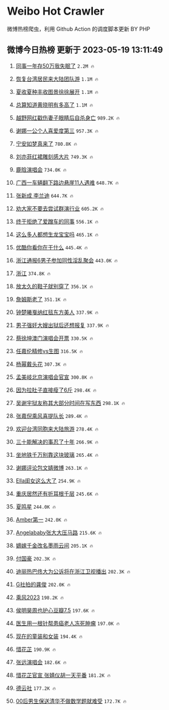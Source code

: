 # Weibo Hot Crawler 



微博热榜爬虫，利用 Github Action 的调度脚本更新 BY PHP 


## 微博今日热榜 更新于 2023-05-19 13:11:49 
1. [同事一年存50万我失眠了](https://s.weibo.com/weibo?q=%23%E5%90%8C%E4%BA%8B%E4%B8%80%E5%B9%B4%E5%AD%9850%E4%B8%87%E6%88%91%E5%A4%B1%E7%9C%A0%E4%BA%86%23&t=31&band_rank=1&Refer=top) `2.2M 🔥` 

1. [恢复台湾居民来大陆团队游](https://s.weibo.com/weibo?q=%23%E6%81%A2%E5%A4%8D%E5%8F%B0%E6%B9%BE%E5%B1%85%E6%B0%91%E6%9D%A5%E5%A4%A7%E9%99%86%E5%9B%A2%E9%98%9F%E6%B8%B8%23&t=31&band_rank=2&Refer=top) `1.1M 🔥` 

1. [夏收夏种丰收图景徐徐展开](https://s.weibo.com/weibo?q=%23%E5%A4%8F%E6%94%B6%E5%A4%8F%E7%A7%8D%E4%B8%B0%E6%94%B6%E5%9B%BE%E6%99%AF%E5%BE%90%E5%BE%90%E5%B1%95%E5%BC%80%23&t=31&band_rank=3&Refer=top) `1.1M 🔥` 

1. [总算知道黄晓明有多高了](https://s.weibo.com/weibo?q=%23%E6%80%BB%E7%AE%97%E7%9F%A5%E9%81%93%E9%BB%84%E6%99%93%E6%98%8E%E6%9C%89%E5%A4%9A%E9%AB%98%E4%BA%86%23&t=31&band_rank=4&Refer=top) `1.1M 🔥` 

1. [越野网红戳伤妻子眼睛后自杀身亡](https://s.weibo.com/weibo?q=%23%E8%B6%8A%E9%87%8E%E7%BD%91%E7%BA%A2%E6%88%B3%E4%BC%A4%E5%A6%BB%E5%AD%90%E7%9C%BC%E7%9D%9B%E5%90%8E%E8%87%AA%E6%9D%80%E8%BA%AB%E4%BA%A1%23&t=31&band_rank=5&Refer=top) `989.2K 🔥` 

1. [谢娜一公个人喜爱度第三](https://s.weibo.com/weibo?q=%23%E8%B0%A2%E5%A8%9C%E4%B8%80%E5%85%AC%E4%B8%AA%E4%BA%BA%E5%96%9C%E7%88%B1%E5%BA%A6%E7%AC%AC%E4%B8%89%23&t=31&band_rank=6&Refer=top) `957.3K 🔥` 

1. [宁安如梦真来了](https://s.weibo.com/weibo?q=%23%E5%AE%81%E5%AE%89%E5%A6%82%E6%A2%A6%E7%9C%9F%E6%9D%A5%E4%BA%86%23&t=31&band_rank=7&Refer=top) `780.8K 🔥` 

1. [刘亦菲红裙雕刻感大片](https://s.weibo.com/weibo?q=%23%E5%88%98%E4%BA%A6%E8%8F%B2%E7%BA%A2%E8%A3%99%E9%9B%95%E5%88%BB%E6%84%9F%E5%A4%A7%E7%89%87%23&t=31&band_rank=8&Refer=top) `749.3K 🔥` 

1. [鹿晗演唱会](https://s.weibo.com/weibo?q=%E9%B9%BF%E6%99%97%E6%BC%94%E5%94%B1%E4%BC%9A&t=31&band_rank=9&Refer=top) `734.0K 🔥` 

1. [广西一车辆翻下路边悬崖11人遇难](https://s.weibo.com/weibo?q=%23%E5%B9%BF%E8%A5%BF%E4%B8%80%E8%BD%A6%E8%BE%86%E7%BF%BB%E4%B8%8B%E8%B7%AF%E8%BE%B9%E6%82%AC%E5%B4%9611%E4%BA%BA%E9%81%87%E9%9A%BE%23&t=31&band_rank=10&Refer=top) `648.7K 🔥` 

1. [张新成 李兰迪](https://s.weibo.com/weibo?q=%E5%BC%A0%E6%96%B0%E6%88%90%20%E6%9D%8E%E5%85%B0%E8%BF%AA&t=31&band_rank=11&Refer=top) `644.7K 🔥` 

1. [劝大家不要去尝试群演行业](https://s.weibo.com/weibo?q=%23%E5%8A%9D%E5%A4%A7%E5%AE%B6%E4%B8%8D%E8%A6%81%E5%8E%BB%E5%B0%9D%E8%AF%95%E7%BE%A4%E6%BC%94%E8%A1%8C%E4%B8%9A%23&t=31&band_rank=12&Refer=top) `605.2K 🔥` 

1. [终于拒绝了爱蹭车的同事](https://s.weibo.com/weibo?q=%23%E7%BB%88%E4%BA%8E%E6%8B%92%E7%BB%9D%E4%BA%86%E7%88%B1%E8%B9%AD%E8%BD%A6%E7%9A%84%E5%90%8C%E4%BA%8B%23&t=31&band_rank=13&Refer=top) `556.1K 🔥` 

1. [这么多人都想生龙宝宝吗](https://s.weibo.com/weibo?q=%23%E8%BF%99%E4%B9%88%E5%A4%9A%E4%BA%BA%E9%83%BD%E6%83%B3%E7%94%9F%E9%BE%99%E5%AE%9D%E5%AE%9D%E5%90%97%23&t=31&band_rank=14&Refer=top) `465.1K 🔥` 

1. [优酷你看你在干什么](https://s.weibo.com/weibo?q=%23%E4%BC%98%E9%85%B7%E4%BD%A0%E7%9C%8B%E4%BD%A0%E5%9C%A8%E5%B9%B2%E4%BB%80%E4%B9%88%23&t=31&band_rank=15&Refer=top) `445.4K 🔥` 

1. [浙江通报6男子参加同性淫乱聚会](https://s.weibo.com/weibo?q=%23%E6%B5%99%E6%B1%9F%E9%80%9A%E6%8A%A56%E7%94%B7%E5%AD%90%E5%8F%82%E5%8A%A0%E5%90%8C%E6%80%A7%E6%B7%AB%E4%B9%B1%E8%81%9A%E4%BC%9A%23&t=31&band_rank=16&Refer=top) `443.0K 🔥` 

1. [浙江](https://s.weibo.com/weibo?q=%E6%B5%99%E6%B1%9F&t=31&band_rank=17&Refer=top) `374.8K 🔥` 

1. [放太久的鞋子就别穿了](https://s.weibo.com/weibo?q=%23%E6%94%BE%E5%A4%AA%E4%B9%85%E7%9A%84%E9%9E%8B%E5%AD%90%E5%B0%B1%E5%88%AB%E7%A9%BF%E4%BA%86%23&t=31&band_rank=18&Refer=top) `356.1K 🔥` 

1. [詹姆斯老了](https://s.weibo.com/weibo?q=%23%E8%A9%B9%E5%A7%86%E6%96%AF%E8%80%81%E4%BA%86%23&t=31&band_rank=19&Refer=top) `351.1K 🔥` 

1. [钟楚曦戛纳红毯东方美人](https://s.weibo.com/weibo?q=%23%E9%92%9F%E6%A5%9A%E6%9B%A6%E6%88%9B%E7%BA%B3%E7%BA%A2%E6%AF%AF%E4%B8%9C%E6%96%B9%E7%BE%8E%E4%BA%BA%23&t=31&band_rank=20&Refer=top) `337.9K 🔥` 

1. [男子强奸大嫂出狱后还想报复](https://s.weibo.com/weibo?q=%23%E7%94%B7%E5%AD%90%E5%BC%BA%E5%A5%B8%E5%A4%A7%E5%AB%82%E5%87%BA%E7%8B%B1%E5%90%8E%E8%BF%98%E6%83%B3%E6%8A%A5%E5%A4%8D%23&t=31&band_rank=21&Refer=top) `337.9K 🔥` 

1. [蔡徐坤澳门演唱会开票](https://s.weibo.com/weibo?q=%23%E8%94%A1%E5%BE%90%E5%9D%A4%E6%BE%B3%E9%97%A8%E6%BC%94%E5%94%B1%E4%BC%9A%E5%BC%80%E7%A5%A8%23&t=31&band_rank=22&Refer=top) `330.5K 🔥` 

1. [任嘉伦精修vs生图](https://s.weibo.com/weibo?q=%23%E4%BB%BB%E5%98%89%E4%BC%A6%E7%B2%BE%E4%BF%AEvs%E7%94%9F%E5%9B%BE%23&t=31&band_rank=23&Refer=top) `316.5K 🔥` 

1. [杨幂戴头花](https://s.weibo.com/weibo?q=%23%E6%9D%A8%E5%B9%82%E6%88%B4%E5%A4%B4%E8%8A%B1%23&t=31&band_rank=24&Refer=top) `307.3K 🔥` 

1. [孟美岐北京演唱会官宣](https://s.weibo.com/weibo?q=%23%E5%AD%9F%E7%BE%8E%E5%B2%90%E5%8C%97%E4%BA%AC%E6%BC%94%E5%94%B1%E4%BC%9A%E5%AE%98%E5%AE%A3%23&t=31&band_rank=25&Refer=top) `300.8K 🔥` 

1. [因为拉肚子直接瘦了6斤](https://s.weibo.com/weibo?q=%23%E5%9B%A0%E4%B8%BA%E6%8B%89%E8%82%9A%E5%AD%90%E7%9B%B4%E6%8E%A5%E7%98%A6%E4%BA%866%E6%96%A4%23&t=31&band_rank=26&Refer=top) `298.4K 🔥` 

1. [吴谢宇狱友称其大部分时间在写东西](https://s.weibo.com/weibo?q=%23%E5%90%B4%E8%B0%A2%E5%AE%87%E7%8B%B1%E5%8F%8B%E7%A7%B0%E5%85%B6%E5%A4%A7%E9%83%A8%E5%88%86%E6%97%B6%E9%97%B4%E5%9C%A8%E5%86%99%E4%B8%9C%E8%A5%BF%23&t=31&band_rank=27&Refer=top) `298.1K 🔥` 

1. [张嘉倪乘风喜提队长](https://s.weibo.com/weibo?q=%23%E5%BC%A0%E5%98%89%E5%80%AA%E4%B9%98%E9%A3%8E%E5%96%9C%E6%8F%90%E9%98%9F%E9%95%BF%23&t=31&band_rank=28&Refer=top) `289.4K 🔥` 

1. [欢迎台湾同胞来大陆旅游](https://s.weibo.com/weibo?q=%23%E6%AC%A2%E8%BF%8E%E5%8F%B0%E6%B9%BE%E5%90%8C%E8%83%9E%E6%9D%A5%E5%A4%A7%E9%99%86%E6%97%85%E6%B8%B8%23&t=31&band_rank=29&Refer=top) `278.4K 🔥` 

1. [三十能解决的事忍了十年](https://s.weibo.com/weibo?q=%23%E4%B8%89%E5%8D%81%E8%83%BD%E8%A7%A3%E5%86%B3%E7%9A%84%E4%BA%8B%E5%BF%8D%E4%BA%86%E5%8D%81%E5%B9%B4%23&t=31&band_rank=30&Refer=top) `266.9K 🔥` 

1. [坐地铁千万别靠这块玻璃](https://s.weibo.com/weibo?q=%23%E5%9D%90%E5%9C%B0%E9%93%81%E5%8D%83%E4%B8%87%E5%88%AB%E9%9D%A0%E8%BF%99%E5%9D%97%E7%8E%BB%E7%92%83%23&t=31&band_rank=31&Refer=top) `265.4K 🔥` 

1. [谢娜评论包文婧微博](https://s.weibo.com/weibo?q=%23%E8%B0%A2%E5%A8%9C%E8%AF%84%E8%AE%BA%E5%8C%85%E6%96%87%E5%A9%A7%E5%BE%AE%E5%8D%9A%23&t=31&band_rank=32&Refer=top) `263.1K 🔥` 

1. [Ella闺女这么大了](https://s.weibo.com/weibo?q=%23Ella%E9%97%BA%E5%A5%B3%E8%BF%99%E4%B9%88%E5%A4%A7%E4%BA%86%23&t=31&band_rank=33&Refer=top) `254.9K 🔥` 

1. [重庆居然还有折耳根千层](https://s.weibo.com/weibo?q=%23%E9%87%8D%E5%BA%86%E5%B1%85%E7%84%B6%E8%BF%98%E6%9C%89%E6%8A%98%E8%80%B3%E6%A0%B9%E5%8D%83%E5%B1%82%23&t=31&band_rank=34&Refer=top) `245.6K 🔥` 

1. [夏鸣星](https://s.weibo.com/weibo?q=%E5%A4%8F%E9%B8%A3%E6%98%9F&t=31&band_rank=35&Refer=top) `244.0K 🔥` 

1. [Amber第一](https://s.weibo.com/weibo?q=%23Amber%E7%AC%AC%E4%B8%80%23&t=31&band_rank=36&Refer=top) `242.0K 🔥` 

1. [Angelababy张大大压马路](https://s.weibo.com/weibo?q=%23Angelababy%E5%BC%A0%E5%A4%A7%E5%A4%A7%E5%8E%8B%E9%A9%AC%E8%B7%AF%23&t=31&band_rank=37&Refer=top) `215.6K 🔥` 

1. [嫡嫁千金改名墨雨云间](https://s.weibo.com/weibo?q=%23%E5%AB%A1%E5%AB%81%E5%8D%83%E9%87%91%E6%94%B9%E5%90%8D%E5%A2%A8%E9%9B%A8%E4%BA%91%E9%97%B4%23&t=31&band_rank=38&Refer=top) `205.1K 🔥` 

1. [付国豪](https://s.weibo.com/weibo?q=%E4%BB%98%E5%9B%BD%E8%B1%AA&t=31&band_rank=39&Refer=top) `202.3K 🔥` 

1. [迪丽热巴佟大为公诉将在浙江卫视播出](https://s.weibo.com/weibo?q=%23%E8%BF%AA%E4%B8%BD%E7%83%AD%E5%B7%B4%E4%BD%9F%E5%A4%A7%E4%B8%BA%E5%85%AC%E8%AF%89%E5%B0%86%E5%9C%A8%E6%B5%99%E6%B1%9F%E5%8D%AB%E8%A7%86%E6%92%AD%E5%87%BA%23&t=31&band_rank=40&Refer=top) `202.3K 🔥` 

1. [G社拍的龚俊](https://s.weibo.com/weibo?q=%23G%E7%A4%BE%E6%8B%8D%E7%9A%84%E9%BE%9A%E4%BF%8A%23&t=31&band_rank=41&Refer=top) `202.0K 🔥` 

1. [乘风2023](https://s.weibo.com/weibo?q=%E4%B9%98%E9%A3%8E2023&t=31&band_rank=42&Refer=top) `198.2K 🔥` 

1. [侯明昊周也护心豆瓣7.5](https://s.weibo.com/weibo?q=%23%E4%BE%AF%E6%98%8E%E6%98%8A%E5%91%A8%E4%B9%9F%E6%8A%A4%E5%BF%83%E8%B1%86%E7%93%A37.5%23&t=31&band_rank=43&Refer=top) `197.6K 🔥` 

1. [医生用一根针帮患癌老人冻死肿瘤](https://s.weibo.com/weibo?q=%23%E5%8C%BB%E7%94%9F%E7%94%A8%E4%B8%80%E6%A0%B9%E9%92%88%E5%B8%AE%E6%82%A3%E7%99%8C%E8%80%81%E4%BA%BA%E5%86%BB%E6%AD%BB%E8%82%BF%E7%98%A4%23&t=31&band_rank=44&Refer=top) `197.0K 🔥` 

1. [现在的童装和女装](https://s.weibo.com/weibo?q=%E7%8E%B0%E5%9C%A8%E7%9A%84%E7%AB%A5%E8%A3%85%E5%92%8C%E5%A5%B3%E8%A3%85&t=31&band_rank=45&Refer=top) `194.4K 🔥` 

1. [惜花芷](https://s.weibo.com/weibo?q=%23%E6%83%9C%E8%8A%B1%E8%8A%B7%23&t=31&band_rank=46&Refer=top) `190.9K 🔥` 

1. [张远演唱会](https://s.weibo.com/weibo?q=%E5%BC%A0%E8%BF%9C%E6%BC%94%E5%94%B1%E4%BC%9A&t=31&band_rank=47&Refer=top) `182.6K 🔥` 

1. [惜花芷官宣 张婧仪胡一天平番](https://s.weibo.com/weibo?q=%E6%83%9C%E8%8A%B1%E8%8A%B7%E5%AE%98%E5%AE%A3%20%E5%BC%A0%E5%A9%A7%E4%BB%AA%E8%83%A1%E4%B8%80%E5%A4%A9%E5%B9%B3%E7%95%AA&t=31&band_rank=48&Refer=top) `181.2K 🔥` 

1. [德云社](https://s.weibo.com/weibo?q=%E5%BE%B7%E4%BA%91%E7%A4%BE&t=31&band_rank=49&Refer=top) `177.2K 🔥` 

1. [00后男生保送清华不做数学题就难受](https://s.weibo.com/weibo?q=%2300%E5%90%8E%E7%94%B7%E7%94%9F%E4%BF%9D%E9%80%81%E6%B8%85%E5%8D%8E%E4%B8%8D%E5%81%9A%E6%95%B0%E5%AD%A6%E9%A2%98%E5%B0%B1%E9%9A%BE%E5%8F%97%23&t=31&band_rank=50&Refer=top) `172.7K 🔥` 


